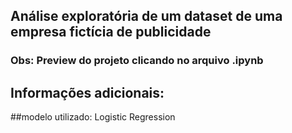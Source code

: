 ## Análise exploratória de um dataset de uma empresa **fictícia** de publicidade
### Obs: Preview do projeto clicando no arquivo .ipynb

## Informações adicionais:
##modelo utilizado:
Logistic Regression

